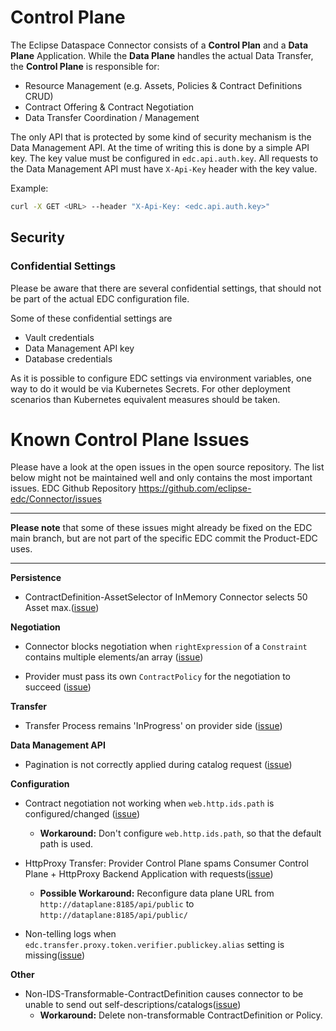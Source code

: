 # Control Plane

The Eclipse Dataspace Connector consists of a **Control Plan** and a **Data Plane** Application.
While the **Data Plane** handles the actual Data Transfer, the **Control Plane** is responsible for:

- Resource Management (e.g. Assets, Policies & Contract Definitions CRUD)
- Contract Offering & Contract Negotiation
- Data Transfer Coordination / Management

The only API that is protected by some kind of security mechanism is the Data Management API. At the time of writing this is done by a simple API key.
The key value must be configured in `edc.api.auth.key`. All requests to the Data Management API must have `X-Api-Key` header with the key value.

Example:
```bash
curl -X GET <URL> --header "X-Api-Key: <edc.api.auth.key>"
```

## Security

### Confidential Settings

Please be aware that there are several confidential settings, that should not be part of the actual EDC configuration file.

Some of these confidential settings are
- Vault credentials
- Data Management API key
- Database credentials

As it is possible to configure EDC settings via environment variables, one way to do it would be via Kubernetes Secrets. For other deployment scenarios than Kubernetes equivalent measures should be taken.

# Known Control Plane Issues

Please have a look at the open issues in the open source repository. The list below might not be maintained well and
only contains the most important issues.
EDC Github Repository https://github.com/eclipse-edc/Connector/issues

---

**Please note** that some of these issues might already be fixed on the EDC main branch, but are not part of the specific
EDC commit the Product-EDC uses.

---

**Persistence**
- ContractDefinition-AssetSelector of InMemory Connector selects 50 Asset max.([issue](https://github.com/eclipse-edc/Connector/issues/1779))

**Negotiation**

- Connector blocks negotiation when `rightExpression` of a `Constraint` contains multiple elements/an array ([issue](https://github.com/eclipse-edc/Connector/issues/2026))

- Provider must pass its own `ContractPolicy` for the negotiation to succeed ([issue](https://github.com/eclipse-edc/Connector/issues/1975))

**Transfer**
- Transfer Process remains 'InProgress' on provider side ([issue](https://github.com/eclipse-edc/Connector/issues/1287))

**Data Management API**

- Pagination is not correctly applied during catalog request ([issue](https://github.com/eclipse-edc/Connector/issues/2008))

**Configuration**
- Contract negotiation not working when `web.http.ids.path` is configured/changed ([issue](https://github.com/eclipse-edc/Connector/issues/1249))
  - **Workaround:** Don't configure `web.http.ids.path`, so that the default path is used.

- HttpProxy Transfer: Provider Control Plane spams Consumer Control Plane + HttpProxy Backend Application with requests([issue](https://github.com/eclipse-edc/Connector/issues/1840))
  - **Possible Workaround:** Reconfigure data plane URL from `http://dataplane:8185/api/public` to `http://dataplane:8185/api/public/`

- Non-telling logs when `edc.transfer.proxy.token.verifier.publickey.alias` setting is missing([issue](https://github.com/eclipse-edc/Connector/issues/1889))

**Other**
- Non-IDS-Transformable-ContractDefinition causes connector to be unable to send out self-descriptions/catalogs([issue](https://github.com/eclipse-edc/Connector/issues/1265))
  - **Workaround:** Delete non-transformable ContractDefinition or Policy.
